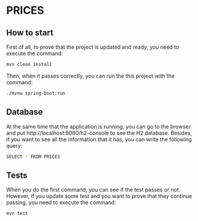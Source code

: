 # PRICES

## How to start

First of all, to prove that the project is updated and ready, you need to execute the command:

```sh
mvn clean install
```

Then, when it passes correctly, you can run the this project with the command:

```sh
./mvnw spring-boot:run
```

## Database

At the same time that the application is running, you can go to the browser and put http://localhost:8080/h2-console to see the H2 database. Besides, if you want to see all the information that it has, you can write the following query:

```sh
SELECT * FROM PRICES
```

## Tests

When you do the first command, you can see if the test passes or not. However, if you update some test and you want to prove that they continue passing, you need to execute the command:

```sh
mvn test
```

